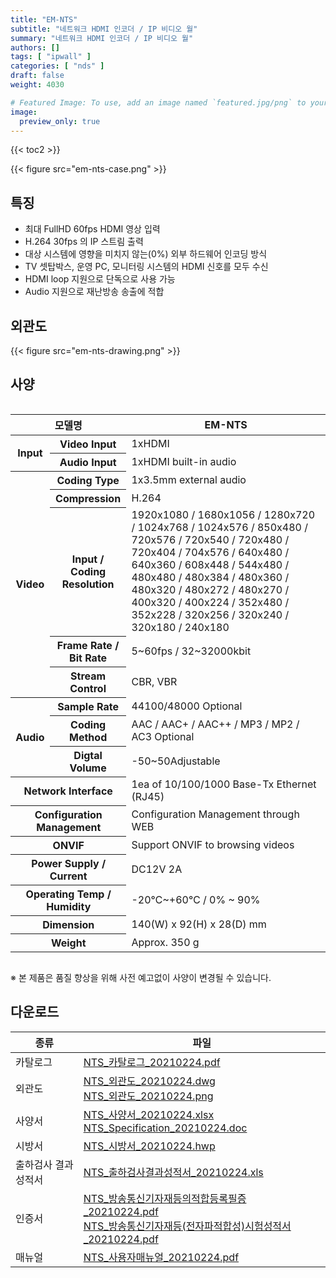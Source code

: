 ```yaml
---
title: "EM-NTS"
subtitle: "네트워크 HDMI 인코더 / IP 비디오 월"
summary: "네트워크 HDMI 인코더 / IP 비디오 월"
authors: []
tags: [ "ipwall" ]
categories: [ "nds" ]
draft: false
weight: 4030

# Featured Image: To use, add an image named `featured.jpg/png` to your page's folder.
image:
  preview_only: true
---
```


{{< toc2 >}}

<div class="container">
<div class="row justify-content-center">
<div class="col-sm-6">

{{< figure src="em-nts-case.png" >}}

</div>
</div>
</div>

<div class="container">
<div class="row justify-content-center">
<div class="col-sm-8 pl-0">

## 특징

- 최대 FullHD 60fps HDMI 영상 입력
- H.264 30fps 의 IP 스트림 출력
- 대상 시스템에 영향을 미치지 않는(0%) 외부 하드웨어 인코딩 방식
- TV 셋탑박스, 운영 PC, 모니터링 시스템의 HDMI 신호를 모두 수신
- HDMI loop 지원으로 단독으로 사용 가능
- Audio 지원으로 재난방송 송출에 적합

</div>
<div class="col-sm-4 pl-0">

## 외관도

{{< figure src="em-nts-drawing.png" >}}

</div>
</div>
</div>

## 사양

<div style="overflow-x: auto">
<table class="spec">
<thead>
<tr>
<th colspan="2">모델명</th>
<th>EM-NTS</th>
</tr>
</thead>
<tbody>
<tr>
<th rowspan="2">Input</th>
<th>Video Input</th>
<td>1xHDMI</td>
</tr>
<tr>
<th>Audio Input</th>
<td>1xHDMI built-in audio</td>
</tr>
<tr>
<th rowspan="5">Video</th>
<th>Coding Type</th>
<td>1x3.5mm external audio</td>
</tr>
<tr>
<th>Compression</th>
<td>H.264</td>
</tr>
<tr>
<th>Input / Coding<br>Resolution</th>
<td>1920x1080 / 1680x1056 / 1280x720 / 1024x768 / 1024x576 / 850x480 / 720x576 / 720x540 / 720x480 / 720x404 / 704x576 / 640x480 / 640x360 / 608x448 / 544x480 / 480x480 / 480x384 / 480x360 / 480x320 / 480x272 / 480x270 / 400x320 / 400x224 / 352x480 / 352x228 / 320x256 / 320x240 / 320x180 / 240x180</td>
<tr>
<th>Frame Rate /<br>Bit Rate</th>
<td>5~60fps / 32~32000kbit</td>
</tr>
<tr>
<th>Stream Control</th>
<td>CBR, VBR</td>
</tr>
<tr>
<th rowspan="3">Audio</th>
<th>Sample Rate</th>
<td>44100/48000 Optional</td>
</tr>
<tr>
<th>Coding Method</th>
<td>AAC / AAC+ / AAC++ / MP3 / MP2 / AC3 Optional</td>
</tr>
<tr>
<th>Digtal Volume</th>
<td>-50~50Adjustable</td>
</tr>
<tr>
<th colspan="2">Network Interface</th>
<td>1ea of 10/100/1000 Base-Tx Ethernet (RJ45)</td>
</tr>
<tr>
<th colspan="2">Configuration Management</th>
<td>Configuration Management through WEB</td>
</tr>
<tr>
<th colspan="2">ONVIF</th>
<td>Support ONVIF to browsing videos</td>
</tr>
<tr>
<th colspan="2">Power Supply / Current</th>
<td>DC12V 2A</td>
</tr>
<tr>
<th colspan="2">Operating Temp / Humidity</th>
<td>-20℃~+60℃ / 0% ~ 90%</td>
</tr>
<tr>
<th colspan="2">Dimension</th>
<td>140(W) x 92(H) x 28(D) mm</td>
</tr>
<tr>
<th colspan="2">Weight</th>
<td>Approx. 350 g</td>
</tr>
</tbody>
</table>
</div>

※ 본 제품은 품질 향상을 위해 사전 예고없이 사양이 변경될 수 있습니다.

## 다운로드

종류 | 파일
---- | ----
카탈로그 | [NTS_카탈로그_20210224.pdf](https://www.emstone.com/data/sales/ko/NTS_카탈로그_20210224.pdf)
외관도 | [NTS_외관도_20210224.dwg](https://www.emstone.com/data/sales/ko/NTS_외관도_20210224.dwg)<br>[NTS_외관도_20210224.png](https://www.emstone.com/data/sales/ko/NTS_외관도_20210224.png)
사양서 | [NTS_사양서_20210224.xlsx](https://www.emstone.com/data/sales/ko/NTS_사양서_20210224.xlsx)<br>[NTS_Specification_20210224.doc](https://www.emstone.com/data/sales/ko/NTS_Specification_20210224.doc)
시방서 | [NTS_시방서_20210224.hwp](https://www.emstone.com/data/sales/ko/NTS_시방서_20210224.hwp)
출하검사 결과 성적서 | [NTS_출하검사결과성적서_20210224.xls](https://www.emstone.com/data/sales/ko/NTS_출하검사결과성적서_20210224.xls)
인증서 | [NTS_방송통신기자재등의적합등록필증_20210224.pdf](https://www.emstone.com/data/sales/ko/NTS_방송통신기자재등의적합등록필증_20210224.pdf)<br>[NTS_방송통신기자재등(전자파적합성)시험성적서_20210224.pdf](https://www.emstone.com/data/sales/ko/NTS_방송통신기자재등(전자파적합성)시험성적서_20210224.pdf)
매뉴얼 | [NTS_사용자매뉴얼_20210224.pdf](https://www.emstone.com/data/sales/ko/NTS_사용자매뉴얼_20210224.pdf)